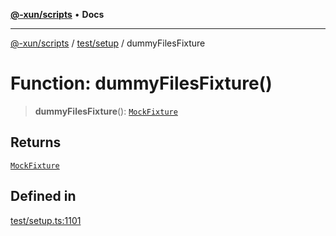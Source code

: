 [**@-xun/scripts**](../../../README.md) • **Docs**

***

[@-xun/scripts](../../../README.md) / [test/setup](../README.md) / dummyFilesFixture

# Function: dummyFilesFixture()

> **dummyFilesFixture**(): [`MockFixture`](../interfaces/MockFixture.md)

## Returns

[`MockFixture`](../interfaces/MockFixture.md)

## Defined in

[test/setup.ts:1101](https://github.com/Xunnamius/xscripts/blob/dab28cbd16e1a8b65bb5fd311af787e2401e7d30/test/setup.ts#L1101)

